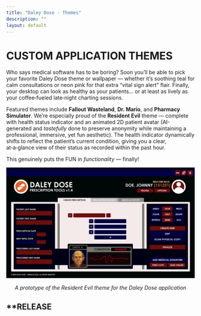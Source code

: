 ```yaml
---
title: "Daley Dose - Themes"
description: ""
layout: default
---
```


# **CUSTOM APPLICATION THEMES**  

Who says medical software has to be boring? Soon you’ll be able to pick your favorite Daley Dose theme or wallpaper — whether it’s soothing teal for calm consultations or neon pink for that extra “vital sign alert” flair. Finally, your desktop can look as healthy as your patients… or at least as lively as your coffee‑fueled late‑night charting sessions.  

Featured themes include **Fallout Wasteland**, **Dr. Mario**, and **Pharmacy Simulator**. We’re especially proud of the **Resident Evil** theme — complete with health status indicator and an animated 2D patient avatar (AI-generated and _tastefully_ done to preserve anonymity while maintaining a professional, immersive, yet fun aesthetic). The health indicator dynamically shifts to reflect the patient’s current condition, giving you a clear, at‑a‑glance view of their status as recorded within the past hour.

This genuinely puts the FUN in _functionality_ — finally!

![User Interface with a Resident Evil theme](/assets/images/daley-dose-resident-evil.png)
<p style="text-align:center;"><em>A prototype of the Resident Evil theme for the Daley Dose application</em></p>

## **RELEASE 
